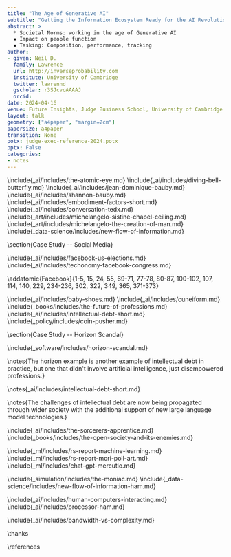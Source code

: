 ```yaml
---
title: "The Age of Generative AI"
subtitle: "Getting the Information Ecosystem Ready for the AI Revolution"
abstract: >
  * Societal Norms: working in the age of Generative AI
  ▪ Impact on people function
  ▪ Tasking: Composition, performance, tracking
author:
- given: Neil D.
  family: Lawrence
  url: http://inverseprobability.com
  institute: University of Cambridge
  twitter: lawrennd
  gscholar: r3SJcvoAAAAJ
  orcid: 
date: 2024-04-16
venue: Future Insights, Judge Business School, University of Cambridge
layout: talk
geometry: ["a4paper", "margin=2cm"]
papersize: a4paper
transition: None
potx: judge-exec-reference-2024.potx
pptx: False
categories:
- notes
---
```


\include{_ai/includes/the-atomic-eye.md}
\include{_ai/includes/diving-bell-butterfly.md}
\include{_ai/includes/jean-dominique-bauby.md}
\include{_ai/includes/shannon-bauby.md}
\include{_ai/includes/embodiment-factors-short.md}
\include{_ai/includes/conversation-tedx.md}
\include{_art/includes/michelangelo-sistine-chapel-ceiling.md}
\include{_art/includes/michelangelo-the-creation-of-man.md}
\include{_data-science/includes/new-flow-of-information.md}

\section{Case Study -- Social Media}

\include{_ai/includes/facebook-us-elections.md}
\include{_ai/includes/techonomy-facebook-congress.md}

\addatomic{Facebook}{1-5, 15, 24, 55, 69-71, 77-78, 80-87, 100-102, 107, 114, 140, 229, 234-236, 302, 322, 349, 365, 371-373}

\include{_ai/includes/baby-shoes.md}
\include{_ai/includes/cuneiform.md}
\include{_books/includes/the-future-of-professions.md}
\include{_ai/includes/intellectual-debt-short.md}
\include{_policy/includes/coin-pusher.md}

\section{Case Study -- Horizon Scandal}

\include{_software/includes/horizon-scandal.md}

\notes{The horizon example is another example of intellectual debt in practice, but one that didn't involve artificial intelligence, just disempowered professions.}

\notes{_ai/includes/intellectual-debt-short.md}

\notes{The challenges of intellectual debt are now being propagated through wider society with the additional support of new large language model technologies.}

\include{_ai/includes/the-sorcerers-apprentice.md}
\include{_books/includes/the-open-society-and-its-enemies.md}

\include{_ml/includes/rs-report-machine-learning.md}
\include{_ml/includes/rs-report-mori-poll-art.md}
\include{_ml/includes/chat-gpt-mercutio.md}

\include{_simulation/includes/the-moniac.md}
\include{_data-science/includes/new-flow-of-information-ham.md}

\include{_ai/includes/human-computers-interacting.md}
\include{_ai/includes/processor-ham.md}

\include{_ai/includes/bandwidth-vs-complexity.md}

\thanks

\references
